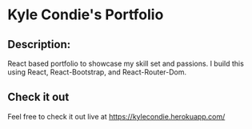 # Kyle Condie's Portfolio

## Description:
React based portfolio to showcase my skill set and passions. I build this using React, React-Bootstrap, and React-Router-Dom.

## Check it out
Feel free to check it out live at https://kylecondie.herokuapp.com/

